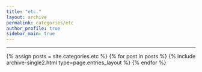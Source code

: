 ```yaml
---
title: "etc."
layout: archive
permalink: categories/etc
author_profile: true
sidebar_main: true
---
```


<!-- 공백이 포함되어 있는 카테고리 이름의 경우 site.categories['a b c'] 이런식으로! -->

***

{% assign posts = site.categories.etc %}
{% for post in posts %} {% include archive-single2.html type=page.entries_layout %} {% endfor %}
